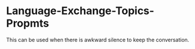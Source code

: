# Language-Exchange-Topics-Propmts
This can be used when there is awkward silence to keep the conversation.
